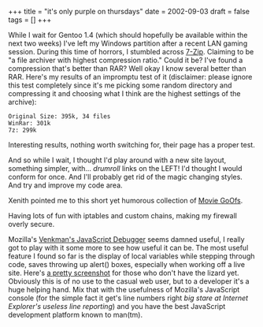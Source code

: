 +++
title = "it's only purple on thursdays"
date = 2002-09-03
draft = false
tags = []
+++

While I wait for Gentoo 1.4 (which should hopefully be available within the next two weeks) 
I've left my Windows partition after a recent LAN gaming session. 
During this time of horrors, I stumbled across [7-Zip](https://web.archive.org/web/20020925130516/http://www.7-zip.org/). 
Claiming to be "a file archiver with highest compression ratio." 
Could it be? I've found a compression that's better than RAR? Well okay I know several better than RAR. 
Here's my results of an impromptu test of it (disclaimer: please ignore this test completely since it's me picking some random 
directory and compressing it and choosing what I think are the highest settings of the archive):

```
Original Size: 395k, 34 files
WinRar: 301k
7z: 299k
```

Interesting results, nothing worth switching for, their page has a proper test.

And so while I wait, I thought I'd play around with a new site layout, 
something simpler, with... *drumroll* links on the LEFT! I'd thought 
I would conform for once. And I'll probably get rid of the magic changing styles. 
And try and improve my code area.

Xenith pointed me to this short yet humorous collection of 
[Movie GoOfs](https://web.archive.org/web/20021017032649/http://hcs.harvard.edu/~demon/issues/jun_5_2000/moviegoofs/moviegoofs.html).

Having lots of fun with iptables and custom chains, making my firewall overly secure.

Mozilla's 
[Venkman's JavaScript Debugger](https://web.archive.org/web/20020925130516/http://www.mozilla.org/projects/venkman/) seems damned useful, 
I really got to play with it some more to see how useful it can be. 
The most useful feature I found so far is the display of local variables 
while stepping through code, saves throwing up alert() boxes, 
especially when working off a live site. 
Here's 
[a pretty screenshot](https://web.archive.org/web/20020925130516/http://www.hacksrus.com/~ginda/venkman/screenshots/venkman-20020610.png) 
for those who don't have the lizard yet. 
Obviously this is of no use to the casual web user, but to a developer it's a huge helping hand. 
Mix that with the usefulness of Mozilla's JavaScript console (for the simple fact it get's line numbers right 
*big stare at Internet Explorer's useless line reporting*) and you have the best JavaScript development platform known to man(tm).

